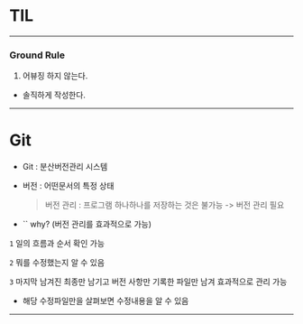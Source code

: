 # TIL

---
### Ground Rule

1. 어뷰징 하지 않는다.
  - 솔직하게 작성한다.


  ---

# Git
- Git : 분산버전관리 시스템

- 버전 : 어떤문서의 특정 상태
    
    > 버전 관리 : 프로그램 하나하나를 저장하는 것은 불가능 -> 버전 관리 필요
    > 
- `` why? (버전 관리를 효과적으로 가능)

`1` 일의 흐름과 순서 확인 가능

`2` 뭐를 수정했는지 알 수 있음

`3` 마지막 남겨진 최종만 남기고 버전 사항만 기록한 파일만 남겨 효과적으로 관리 가능

- 해당 수정파일만을 살펴보면 수정내용을 알 수 있음

---
